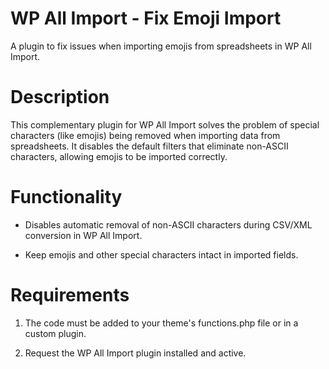 # WP All Import - Fix Emoji Import
A plugin to fix issues when importing emojis from spreadsheets in WP All Import.

# Description
This complementary plugin for WP All Import solves the problem of special characters (like emojis) being removed when importing data from spreadsheets. It disables the default filters that eliminate non-ASCII characters, allowing emojis to be imported correctly.

# Functionality
- Disables automatic removal of non-ASCII characters during CSV/XML conversion in WP All Import.

- Keep emojis and other special characters intact in imported fields.

# Requirements
1. The code must be added to your theme's functions.php file or in a custom plugin.

2. Request the WP All Import plugin installed and active.
